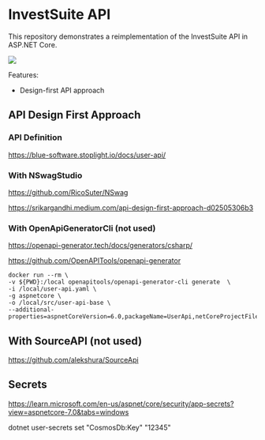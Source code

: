 # InvestSuite API

This repository demonstrates a reimplementation of the InvestSuite API in ASP.NET Core.

![](http://www.plantuml.com/plantuml/proxy?cache=no&src=https://raw.githubusercontent.com/woutervanranst/investsuite-api/master/architecture.puml)

Features:
- Design-first API approach

## API Design First Approach

### API Definition

https://blue-software.stoplight.io/docs/user-api/

### With NSwagStudio

https://github.com/RicoSuter/NSwag


https://srikargandhi.medium.com/api-design-first-approach-d02505306b3

### With OpenApiGeneratorCli (not used)

https://openapi-generator.tech/docs/generators/csharp/

https://github.com/OpenAPITools/openapi-generator


  ```wsl
docker run --rm \
  -v ${PWD}:/local openapitools/openapi-generator-cli generate  \
  -i /local/user-api.yaml \
  -g aspnetcore \
  -o /local/src/user-api-base \
  --additional-properties=aspnetCoreVersion=6.0,packageName=UserApi,netCoreProjectFile=true

  ```

## With SourceAPI (not used)

https://github.com/alekshura/SourceApi

## Secrets

https://learn.microsoft.com/en-us/aspnet/core/security/app-secrets?view=aspnetcore-7.0&tabs=windows

dotnet user-secrets set "CosmosDb:Key" "12345"